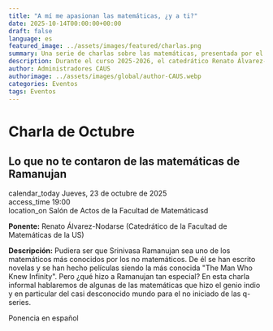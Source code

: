 ```yaml
---
title: "A mí me apasionan las matemáticas, ¿y a ti?"
date: 2025-10-14T00:00:00+00:00
draft: false
language: es
featured_image: ../assets/images/featured/charlas.png
summary: Una serie de charlas sobre las matemáticas, presentada por el catedrático Renato Álvarez-Nodarse.
description: Durante el curso 2025-2026, el catedrático Renato Álvarez-Nodarse ofrecerá una serie de charlas apasionantes sobre matemáticas. La primera estará dedicada a explorar las contribuciones del genio indio Srinivasa Ramanujan.
author: Administradores CAUS
authorimage: ../assets/images/global/author-CAUS.webp
categories: Eventos
tags: Eventos
---
```


# Charla de Octubre

<link href="https://fonts.googleapis.com/icon?family=Material+Icons" rel="stylesheet">
<div class="space-y-6 dark:bg-gray-900 dark:text-gray-100">
  <div class="border border-gray-200 rounded-lg p-4 md:p-6 bg-white shadow-xs dark:bg-gray-800 dark:border-gray-700">
    <h2 class="text-lg font-semibold text-gray-800 dark:text-white">Lo que no te contaron de las matemáticas de Ramanujan</h2>
    <div class="mt-4 text-gray-600 dark:text-gray-300 space-y-2">
      <div class="flex items-center space-x-2">
        <span class="material-icons dark:text-gray-100">calendar_today</span>
        <span class="text-sm md:text-base">Jueves, 23 de octubre de 2025</span>
      </div>
      <div class="flex items-center space-x-2">
        <span class="material-icons dark:text-gray-100">access_time</span>
        <span class="text-sm md:text-base"> 19:00</span>
      </div>
      <div class="flex items-center space-x-2">
        <span class="material-icons dark:text-gray-100">location_on</span>
        <span class="text-sm md:text-base">Salón de Actos de la Facultad de Matemáticasd</span>
      </div>
      <p class="mt-4 text-sm md:text-base text-gray-500 dark:text-gray-400"><strong>Ponente:</strong> Renato Álvarez-Nodarse (Catedrático de la Facultad de Matemáticas de la US)</p>
      <p class="text-sm md:text-base text-gray-500 dark:text-gray-400"><strong>Descripción:</strong> 
      Pudiera ser que Srinivasa Ramanujan sea uno de los matemáticos más conocidos por los no matemáticos. De él se han escrito novelas y se han hecho películas siendo la más conocida "The Man Who Knew Infinity". Pero ¿qué hizo a Ramanujan tan especial? En esta charla informal hablaremos de algunas de las matemáticas que hizo el genio indio y en particular del casi desconocido mundo para el no iniciado de las q-series.
      <p class="text-sm md:text-base text-gray-500 dark:text-gray-400">Ponencia en español</p>
    </div>
  </div>
</div>
<br>
